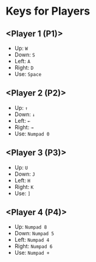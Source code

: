 # Keys for Players

## <Player 1 (P1)\>

* Up: `W`
* Down: `S`
* Left: `A`
* Right: `D`
* Use: `Space`

## <Player 2 (P2)\>

* Up: `↑`
* Down: `↓`
* Left: `←`
* Right: `→`
* Use: `Numpad 0`

## <Player 3 (P3)\>

* Up: `U`
* Down: `J`
* Left: `H`
* Right: `K`
* Use: `]`

## <Player 4 (P4)\>

* Up: `Numpad 8`
* Down: `Numpad 5`
* Left: `Numpad 4`
* Right: `Numpad 6`
* Use: `Numpad +`
